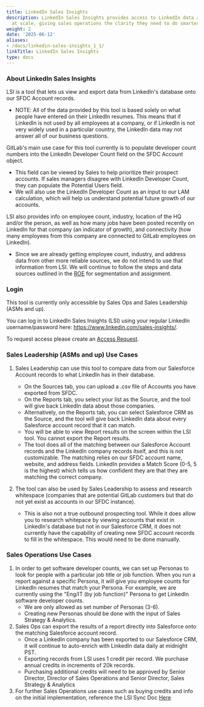 ```yaml
---
title: LinkedIn Sales Insights
description: LinkedIn Sales Insights provides access to LinkedIn data and insights
  at scale, giving sales operations the clarity they need to do smarter sales planning.
weight: 2
date: '2025-06-12'
aliases:
- /docs/linkedin-sales-insights_1_1/
linkTitle: LinkedIn Sales Insights
type: docs
---
```


### About LinkedIn Sales Insights

LSI is a tool that lets us view and export data from LinkedIn's database onto our SFDC Account records.

- NOTE: All of the data provided by this tool is based solely on what people have entered on their LinkedIn resumes. This means that if LinkedIn is not used by all employees at a company, or if LinkedIn is not very widely used in a particular country, the LinkedIn data may not answer all of our business questions.

GitLab's main use case for this tool currently is to populate developer count numbers into the LinkedIn Developer Count field on the SFDC Account object.

- This field can be viewed by Sales to help prioritize their prospect accounts. If sales managers disagree with LinkedIn Developer Count, they can populate the Potential Users field.
- We will also use the LinkedIn Developer Count as an input to our LAM calculation, which will help us understand potential future growth of our accounts.

LSI also provides info on employee count, industry, location of the HQ and/or the person, as well as how many jobs have been posted recently on LinkedIn for that company (an indicator of growth), and connectivity (how many employees from this company are connected to GitLab employees on LinkedIn).

- Since we are already getting employee count, industry, and address data from other more reliable sources, we do not intend to use that information from LSI.  We will continue to follow the steps and data sources outlined in the [ROE](/handbook/sales/field-operations/gtm-resources/rules-of-engagement/#account-ownership-rules-of-engagement) for segmentation and assignment.

### Login

This tool is currently only accessible by Sales Ops and Sales Leadership (ASMs and up).

You can log in to LinkedIn Sales Insights (LSI) using your regular LinkedIn username/password here: https://www.linkedin.com/sales-insights/.

To request access please create an [Access Request](/handbook/business-technology/end-user-services/onboarding-access-requests/access-requests/#how-do-i-choose-which-template-to-use).

### Sales Leadership (ASMs and up) Use Cases

1. Sales Leadership can use this tool to compare data from our Salesforce Account records to what LinkedIn has in their database.
   - On the Sources tab, you can upload a .csv file of Accounts you have exported from SFDC.
   - On the Reports tab, you select your list as the Source, and the tool will give back LinkedIn data about those companies.
   - Alternatively, on the Reports tab, you can select Salesforce CRM as the Source, and the tool will give back LinkedIn data about every Salesforce account record that it can match.
   - You will be able to view Report results on the screen within the LSI tool. You cannot export the Report results.
   - The tool does all of the matching between our Salesforce Account records and the LinkedIn company records itself, and this is not customizable. The matching relies on our SFDC account name, website, and address fields. LinkedIn provides a Match Score (0-5, 5 is the highest) which tells us how confident they are that they are matching the correct company.

1. The tool can also be used by Sales Leadership to assess and research whitespace (companies that are potential GitLab customers but that do not yet exist as accounts in our SFDC instance).
   - This is also not a true outbound prospecting tool. While it does allow you to research whitepace by viewing accounts that exist in LinkedIn's database but not in our Salesforce CRM, it does not currently have the capability of creating new SFDC account records to fill in the whitespace.  This would need to be done manually.

### Sales Operations Use Cases

1. In order to get software developer counts, we can set up Personas to look for people with a particular job title or job function. When you run a report against a specific Persona, it will give you employee counts for LinkedIn resumes that match your Persona. For example, we are currently using the "Eng/IT (by job function)" Persona to get LinkedIn software developer counts.
   - We are only allowed as set number of Personas (3-6).
   - Creating new Personas should be done with the input of Sales Strategy & Analytics.
1. Sales Ops can export the results of a report directly into Salesforce onto the matching Salesforce account record.
   - Once a LinkedIn company has been exported to our Salesforce CRM, it will continue to auto-enrich with LinkedIn data daily at midnight PST.
   - Exporting records from LSI uses 1 credit per record. We purchase annual credits in increments of 20k records.
   - Purchasing additional credits will need to be approved by Senior Director, Director of Sales Operations and Senior Director, Sales Strategy & Analytics
1. For further Sales Operations use cases such as buying credits and info on the initial implementation, reference the LSI Sync Doc [Here](https://docs.google.com/document/d/1acxMAloxho4y3EjFb47OjuMhA0QvuTai-CQs-X89KN4/edit)
